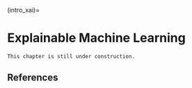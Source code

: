 (intro_xai)=

# Explainable Machine Learning

```{warning}
This chapter is still under construction.
```

## References

```{footbibliography}

```
